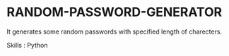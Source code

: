 # RANDOM-PASSWORD-GENERATOR
It generates some random passwords with specified length of charecters.

Skills : Python
